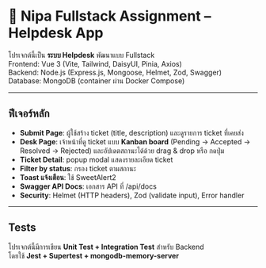 # 📝 Nipa Fullstack Assignment – Helpdesk App

โปรเจกต์นี้เป็น **ระบบ Helpdesk** พัฒนาแบบ Fullstack  
Frontend: Vue 3 (Vite, Tailwind, DaisyUI, Pinia, Axios)  
Backend: Node.js (Express.js, Mongoose, Helmet, Zod, Swagger)  
Database: MongoDB (container ผ่าน Docker Compose)

---

## ฟีเจอร์หลัก
- **Submit Page**: ผู้ใช้สร้าง ticket (title, description) และดูรายการ ticket ที่เคยส่ง
- **Desk Page**: เจ้าหน้าที่ดู ticket แบบ **Kanban board** (Pending → Accepted → Resolved → Rejected) และอัปเดตสถานะได้ด้วย drag & drop หรือ กดปุ่ม
- **Ticket Detail**: popup modal แสดงรายละเอียด ticket
- **Filter by status**: กรอง ticket ตามสถานะ
- **Toast แจ้งเตือน**: ใช้ SweetAlert2
- **Swagger API Docs**: เอกสาร API ที่ /api/docs
- **Security**: Helmet (HTTP headers), Zod (validate input), Error handler

---

## Tests

โปรเจกต์นี้มีการเขียน **Unit Test + Integration Test** สำหรับ Backend  
โดยใช้ **Jest + Supertest + mongodb-memory-server**
